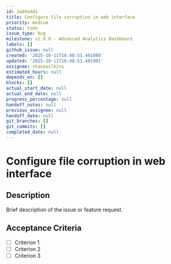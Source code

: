 ```yaml
---
id: 3a69a4d1
title: Configure file corruption in web interface
priority: medium
status: todo
issue_type: bug
milestone: v1.8.0 - Advanced Analytics Dashboard
labels: []
github_issue: null
created: '2025-10-11T16:48:51.401888'
updated: '2025-10-11T16:48:51.401901'
assignee: shanewilkins
estimated_hours: null
depends_on: []
blocks: []
actual_start_date: null
actual_end_date: null
progress_percentage: null
handoff_notes: null
previous_assignee: null
handoff_date: null
git_branches: []
git_commits: []
completed_date: null
---
```


# Configure file corruption in web interface

## Description

Brief description of the issue or feature request.

## Acceptance Criteria

- [ ] Criterion 1
- [ ] Criterion 2
- [ ] Criterion 3
